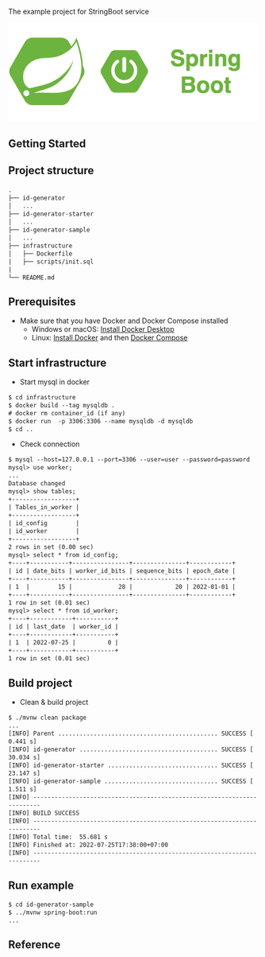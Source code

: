 The example project for StringBoot service

<div align="center">
    <img src="./assets/images/spring_boot_icon.png"/>
</div>

## Getting Started

## Project structure
```
.
├── id-generator
│   ...
├── id-generator-starter
│   ...
├── id-generator-sample
│   ...
├── infrastructure
│   ├── Dockerfile
|   ├── scripts/init.sql
|
└── README.md
```

## Prerequisites
- Make sure that you have Docker and Docker Compose installed
  - Windows or macOS:
    [Install Docker Desktop](https://www.docker.com/get-started)
  - Linux: [Install Docker](https://www.docker.com/get-started) and then
    [Docker Compose](https://github.com/docker/compose)

## Start infrastructure

- Start mysql in docker

```shell script
$ cd infrastructure
$ docker build --tag mysqldb .
# docker rm container_id (if any)
$ docker run  -p 3306:3306 --name mysqldb -d mysqldb
$ cd ..
```

- Check connection
```shell script
$ mysql --host=127.0.0.1 --port=3306 --user=user --password=password
mysql> use worker;
...
Database changed
mysql> show tables;
+------------------+
| Tables_in_worker |
+------------------+
| id_config        |
| id_worker        |
+------------------+
2 rows in set (0.00 sec)
mysql> select * from id_config;
+----+-----------+----------------+---------------+------------+
| id | date_bits | worker_id_bits | sequence_bits | epoch_date |
+----+-----------+----------------+---------------+------------+
| 1  |        15 |             28 |            20 | 2022-01-01 |
+----+-----------+----------------+---------------+------------+
1 row in set (0.01 sec)
mysql> select * from id_worker;
+----+------------+-----------+
| id | last_date  | worker_id |
+----+------------+-----------+
| 1  | 2022-07-25 |         0 |
+----+------------+-----------+
1 row in set (0.01 sec)
```

## Build project

- Clean & build project
```shell script
$ ./mvnw clean package
...
[INFO] Parent ............................................. SUCCESS [  0.441 s]
[INFO] id-generator ....................................... SUCCESS [ 30.034 s]
[INFO] id-generator-starter ............................... SUCCESS [ 23.147 s]
[INFO] id-generator-sample ................................ SUCCESS [  1.511 s]
[INFO] ------------------------------------------------------------------------
[INFO] BUILD SUCCESS
[INFO] ------------------------------------------------------------------------
[INFO] Total time:  55.681 s
[INFO] Finished at: 2022-07-25T17:38:00+07:00
[INFO] ------------------------------------------------------------------------
```

## Run example

```shell script
$ cd id-generator-sample
$ ../mvnw spring-boot:run
...
```

## Reference
